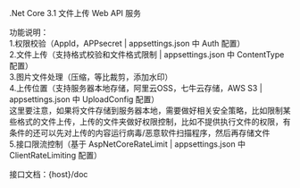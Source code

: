 .Net Core 3.1 文件上传 Web API 服务 <br/>

功能说明：
<br/>
1.权限校验（AppId，APPsecret | appsettings.json 中 Auth 配置）
<br/>
2.文件上传（支持格式校验和文件格式限制 | appsettings.json 中 ContentType 配置）
<br/>
3.图片文件处理（压缩，等比裁剪，添加水印）
<br/>
4.上传位置（支持服务器本地存储，阿里云OSS，七牛云存储，AWS S3 | appsettings.json 中 UploadConfig 配置）
<br/>
这里要注意，如果将文件存储到服务器本地，需要做好相关安全策略，比如限制某些格式的文件上传，上传的文件夹做好权限控制，比如不提供执行文件的权限，有条件的还可以先对上传的内容运行病毒/恶意软件扫描程序，然后再存储文件
<br/>
5.接口限流控制（基于 AspNetCoreRateLimit | appsettings.json 中 ClientRateLimiting 配置）
<br/>

接口文档：{host}/doc
